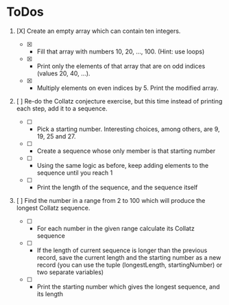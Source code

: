 # ToDos
1. [X] Create an empty array which can contain ten integers.

    - [X] - Fill that array with numbers 10, 20, …​, 100. (Hint: use loops)

    - [X] - Print only the elements of that array that are on odd indices (values 20, 40, …​).

    - [X] - Multiply elements on even indices by 5. Print the modified array.

2. [ ] Re-do the Collatz conjecture exercise, but this time instead of printing each step, add it to a sequence.

    - [ ] - Pick a starting number. Interesting choices, among others, are 9, 19, 25 and 27.

    - [ ] - Create a sequence whose only member is that starting number

    - [ ] - Using the same logic as before, keep adding elements to the sequence until you reach 1

    - [ ] - Print the length of the sequence, and the sequence itself

3. [ ] Find the number in a range from 2 to 100 which will produce the longest Collatz sequence.

    - [ ] - For each number in the given range calculate its Collatz sequence

    - [ ] - If the length of current sequence is longer than the previous record, save the current length and the starting number as a new record (you can use the tuple (longestLength, startingNumber) or two separate variables)

    - [ ] - Print the starting number which gives the longest sequence, and its length